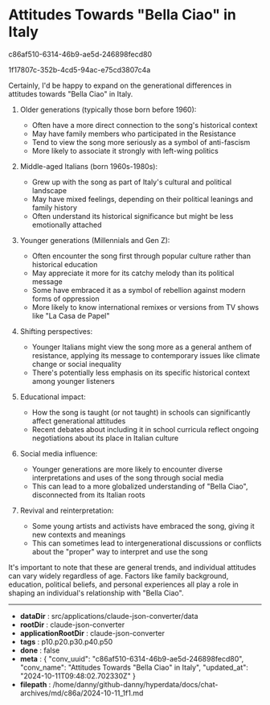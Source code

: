 # Attitudes Towards "Bella Ciao" in Italy

c86af510-6314-46b9-ae5d-246898fecd80

1f17807c-352b-4cd5-94ac-e75cd3807c4a

 Certainly, I'd be happy to expand on the generational differences in attitudes towards "Bella Ciao" in Italy.

1. Older generations (typically those born before 1960):
   - Often have a more direct connection to the song's historical context
   - May have family members who participated in the Resistance
   - Tend to view the song more seriously as a symbol of anti-fascism
   - More likely to associate it strongly with left-wing politics

2. Middle-aged Italians (born 1960s-1980s):
   - Grew up with the song as part of Italy's cultural and political landscape
   - May have mixed feelings, depending on their political leanings and family history
   - Often understand its historical significance but might be less emotionally attached

3. Younger generations (Millennials and Gen Z):
   - Often encounter the song first through popular culture rather than historical education
   - May appreciate it more for its catchy melody than its political message
   - Some have embraced it as a symbol of rebellion against modern forms of oppression
   - More likely to know international remixes or versions from TV shows like "La Casa de Papel"

4. Shifting perspectives:
   - Younger Italians might view the song more as a general anthem of resistance, applying its message to contemporary issues like climate change or social inequality
   - There's potentially less emphasis on its specific historical context among younger listeners

5. Educational impact:
   - How the song is taught (or not taught) in schools can significantly affect generational attitudes
   - Recent debates about including it in school curricula reflect ongoing negotiations about its place in Italian culture

6. Social media influence:
   - Younger generations are more likely to encounter diverse interpretations and uses of the song through social media
   - This can lead to a more globalized understanding of "Bella Ciao", disconnected from its Italian roots

7. Revival and reinterpretation:
   - Some young artists and activists have embraced the song, giving it new contexts and meanings
   - This can sometimes lead to intergenerational discussions or conflicts about the "proper" way to interpret and use the song

It's important to note that these are general trends, and individual attitudes can vary widely regardless of age. Factors like family background, education, political beliefs, and personal experiences all play a role in shaping an individual's relationship with "Bella Ciao".

---

* **dataDir** : src/applications/claude-json-converter/data
* **rootDir** : claude-json-converter
* **applicationRootDir** : claude-json-converter
* **tags** : p10.p20.p30.p40.p50
* **done** : false
* **meta** : {
  "conv_uuid": "c86af510-6314-46b9-ae5d-246898fecd80",
  "conv_name": "Attitudes Towards \"Bella Ciao\" in Italy",
  "updated_at": "2024-10-11T09:48:02.702330Z"
}
* **filepath** : /home/danny/github-danny/hyperdata/docs/chat-archives/md/c86a/2024-10-11_1f1.md